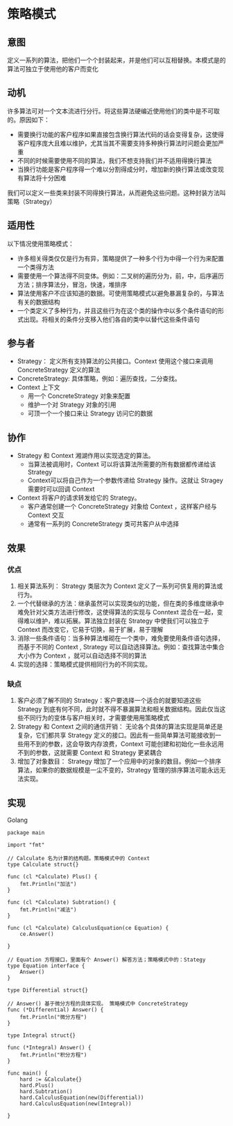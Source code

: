 # 策略模式

## 意图
定义一系列的算法，把他们一个个封装起来，并是他们可以互相替换。本模式是的算法可独立于使用他的客户而变化

## 动机
许多算法可对一个文本流进行分行。将这些算法硬编近使用他们的类中是不可取的。原因如下：
- 需要换行功能的客户程序如果直接包含换行算法代码的话会变得复杂，这使得客户程序庞大且难以维护，尤其当其不需要支持多种换行算法时问题会更加严重
- 不同的时候需要使用不同的算法，我们不想支持我们并不适用得换行算法
- 当换行功能是客户程序得一个难以分割得成分时，增加新的换行算法或改变现有算法将十分困难

我们可以定义一些类来封装不同得换行算法，从而避免这些问题。这种封装方法叫策略（Strategy）

## 适用性
以下情况使用策略模式：
- 许多相关得类仅仅是行为有异，策略提供了一种多个行为中得一个行为来配置一个类得方法
- 需要使用一个算法得不同变体。例如：二叉树的遍历分为，前，中，后序遍历方法；排序算法分，冒泡，快速，堆排序
- 算法使用客户不应该知道的数据。可使用策略模式以避免暴漏复杂的，与算法有关的数据结构
- 一个类定义了多种行为，并且这些行为在这个类的操作中以多个条件语句的形式出现。将相关的条件分支移入他们各自的类中以替代这些条件语句

## 参与者
- Strategy： 定义所有支持算法的公共接口。Context 使用这个接口来调用 ConcreteStrategy 定义的算法
- ConcreteStrategy: 具体策略，例如：遍历查找，二分查找。
- Context 上下文
    - 用一个 ConcreteStrategy 对象来配置
    - 维护一个对 Strategy 对象的引用
    - 可顶一个一个接口来让 Strategy 访问它的数据

## 协作
- Strategy 和 Context 湘湖作用以实现选定的算法。
    - 当算法被调用时，Context 可以将该算法所需要的所有数据都传递给该 Strategy 
    - Context可以将自己作为一个参数传递给 Strategy 操作。这就让 Stragey 需要时可以回调 Context 
- Context 将客户的请求转发给它的 Strategy。
    - 客户通常创建一个 ConcreteStrategy 对象给 Context ，这样客户经与 Context 交互
    - 通常有一系列的 ConcreteStrategy 类可共客户从中选择

## 效果
### 优点
1. 相关算法系列： Strategy 类层次为 Context 定义了一系列可供复用的算法或行为。
1. 一个代替继承的方法：继承虽然可以实现类似的功能，但在类的多维度继承中难免针对父类方法进行修改，这使得算法的实现与 Conntext 混合在一起，变得难以维护，难以拓展。算法独立封装在 Strategy 中使我们可以独立于 Context 而改变它，它易于切换，易于扩展，易于理解
1. 消除一些条件语句：当多种算法堆砌在一个类中，难免要使用条件语句选择，而基于不同的 Context , Strategy 可以自动选择算法。例如：查找算法中集合大小作为 Context ，就可以自动选择不同的算法
1. 实现的选择：策略模式提供相同行为的不同实现。

### 缺点
1. 客户必须了解不同的 Strategy：客户要选择一个适合的就要知道这些 Strategy 到底有何不同，此时就不得不暴漏算法和相关数据结构。因此仅当这些不同行为的变体与客户相关时，才需要使用用策略模式
1. Strategy 和 Context 之间的通信开销： 无论各个具体的算法实现是简单还是复杂，它们都共享 Strategy 定义的接口。因此有一些简单算法可能接收到一些用不到的参数，这会导致内存浪费，Context 可能创建和初始化一些永远用不到的参数，这就需要 Context 和 Strategy 更紧耦合
1. 增加了对象数目： Strategy 增加了一个应用中的对象的数目。例如一个排序算法，如果你的数据规模是一尘不变的，Strategy 管理的排序算法可能永远无法实现。

## 实现
Golang 
```golang
package main

import "fmt"

// Calculate 名为计算的结构题。策略模式中的 Context
type Calculate struct{}

func (cl *Calculate) Plus() {
    fmt.Println("加法")
}

func (cl *Calculate) Subtration() {
    fmt.Println("减法")
}

func (cl *Calculate) CalculusEquation(ce Equation) {
    ce.Answer()

}

// Equation 方程接口，里面有个 Answer() 解答方法；策略模式中的：Stategy
type Equation interface {
    Answer()
}

type Differential struct{}

// Answer() 基于微分方程的具体实现。 策略模式中 ConcreteStrategy
func (*Differential) Answer() {
    fmt.Println("微分方程")
}

type Integral struct{}

func (*Integral) Answer() {
    fmt.Println("积分方程")
}

func main() {
    hard := &Calculate{}
    hard.Plus()
    hard.Subtration()
    hard.CalculusEquation(new(Differential))
    hard.CalculusEquation(new(Integral))

}

```
